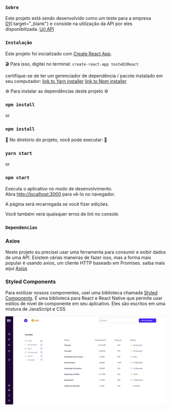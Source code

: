 ### `Sobre`

Este projeto está sendo desenvolvido como um teste para a empresa [D1](https://d1.cx/){:target="_blank"} e consiste na utilização da API por eles disponibilizada. [Url API](https://api-d1-test.herokuapp.com/api/filter)


### `Instalação`

Este projeto foi inicializado com [Create React App](https://github.com/facebook/create-react-app).

🎬 Para isso, digitei no terminal: `create-react-app testeD1React`

certifique-se de ter um gerenciador de dependência / pacote instalado em seu computador:
 [link to Yarn installer](https://yarnpkg.com/getting-started/install)
[link to Npm installer](https://docs.npmjs.com/downloading-and-installing-node-js-and-npm)

⚙ Para instalar as dependências deste projeto ⚙

### `npm install` 
or 
### `npm install`

🚀 No diretório do projeto, você pode executar: 🚀

### `yarn start`
or
### `npm start`


Executa o aplicativo no modo de desenvolvimento.<br />
Abra [http://localhost:3000](http://localhost:3000) para vê-lo no navegador.

A página será recarregada se você fizer edições.<br />

Você também verá quaisquer erros de lint no console.

### `Dependencias`


### Axios
Neste projeto eu precisei usar uma ferramenta para consumir e exibir dados de uma API. Existem várias maneiras de fazer isso, mas a forma mais popular é usando axios, um cliente HTTP baseado em Promises.
saiba mais aqui [Axios](https://www.npmjs.com/package/axios)


### Styled Components
Para estilizar nossos componentes, usei uma biblioteca chamada [Styled Components](https://styled-components.com/docs/basics). 
É uma biblioteca para React e React Native que permite usar estilos de nível de componente em seu aplicativo. Eles são escritos em uma mistura de JavaScript e CSS


![Print](screenShoot.jpeg)










